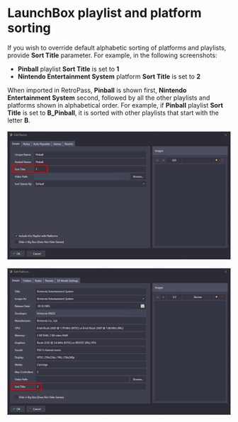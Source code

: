# LaunchBox playlist and platform sorting

If you wish to override default alphabetic sorting of platforms and playlists, provide **Sort Title** parameter. For example, in the following screenshots:
- **Pinball** playlist **Sort Title** is set to **1**
- **Nintendo Entertainment System** platform **Sort Title** is set to **2**  
  
When imported in RetroPass, **Pinball** is shown first, **Nintendo Entertainment System** second, followed by all the other playlists and platforms shown in alphabetical order. For example, if **Pinball** playlist **Sort Title** is set to **B_Pinball**, it is sorted with other playlists that start with the letter **B**.
<br> 
<br> 
![](/Docs/setup_sort_playlist.png)
<br>
<br> 
![](/Docs/setup_sort_platform.png)

  
 

